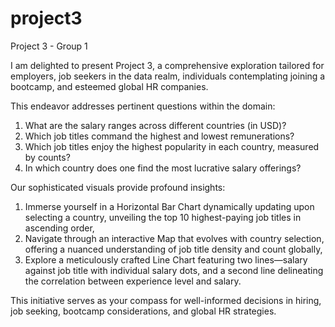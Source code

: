 # project3
Project 3 - Group 1

I am delighted to present Project 3, a comprehensive exploration tailored for employers, job seekers in the data realm, individuals contemplating joining a bootcamp, and esteemed global HR companies.

This endeavor addresses pertinent questions within the domain:

1.	What are the salary ranges across different countries (in USD)?
2.	Which job titles command the highest and lowest remunerations?
3.	Which job titles enjoy the highest popularity in each country, measured by counts?
4.	In which country does one find the most lucrative salary offerings?

Our sophisticated visuals provide profound insights:

1.	Immerse yourself in a Horizontal Bar Chart dynamically updating upon selecting a country, unveiling the top 10 highest-paying job titles in ascending order,
2.	Navigate through an interactive Map that evolves with country selection, offering a nuanced understanding of job title density and count globally,
3.	Explore a meticulously crafted Line Chart featuring two lines—salary against job title with individual salary dots, and a second line delineating the correlation between experience level and salary.

This initiative serves as your compass for well-informed decisions in hiring, job seeking, bootcamp considerations, and global HR strategies.

